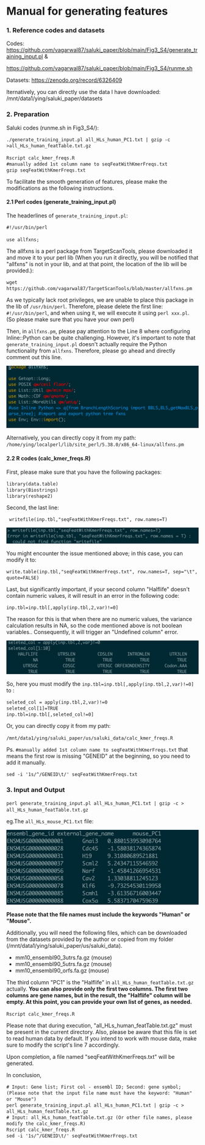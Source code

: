 # Manual for generating features

### 1. Reference codes and datasets

Codes: https://github.com/vagarwal87/saluki_paper/blob/main/Fig3_S4/generate_training_input.pl &

https://github.com/vagarwal87/saluki_paper/blob/main/Fig3_S4/runme.sh

Datasets: https://zenodo.org/record/6326409

lternatively, you can directly use the data I have downloaded: /mnt/data1/ying/saluki_paper/datasets

### 2. Preparation

Saluki codes (runme.sh in Fig3_S4/):

```
./generate_training_input.pl all_HLs_human_PC1.txt | gzip -c >all_HLs_human_featTable.txt.gz

Rscript calc_kmer_freqs.R
#manually added 1st column name to seqFeatWithKmerFreqs.txt
gzip seqFeatWithKmerFreqs.txt
```

To facilitate the smooth generation of features, please make the modifications as the following instructions.

#### 2.1 Perl codes (generate_training_input.pl)

The headerlines of `generate_training_input.pl`:

```
#!/usr/bin/perl

use allfxns;
```

The allfxns is a perl package from TargetScanTools, please downloaded it and move it to your perl lib (When you run it directly, you will be notified that "allfxns" is not in your lib, and at that point, the location of the lib will be provided.):

```
wget https://github.com/vagarwal87/TargetScanTools/blob/master/allfxns.pm
```

As we typically lack root privileges, we are unable to place this package in the lib of `/usr/bin/perl`. Therefore, please delete the first line: `#!/usr/bin/perl`, and when using it, we will execute it using `perl xxx.pl`. (So please make sure that you have your own perl)

Then, in `allfxns.pm`, please pay attention to the Line 8 where configuring Inline::Python can be quite challenging. However, it's important to note that `generate_training_input.pl` doesn't actually require the Python functionality from `allfxns`. Therefore, please go ahead and directly comment out this line.

![](https://github.com/Liying1996/Generate_features/blob/main/Figs/2_1.jpg)

Alternatively, you can directly copy it from my path: `/home/ying/localperl/lib/site_perl/5.38.0/x86_64-linux/allfxns.pm`

#### 2.2 R codes (calc_kmer_freqs.R)

First, please make sure that you have the following packages:

```
library(data.table)
library(Biostrings)
library(reshape2)
```

Second, the last line:

```
 writefile(inp.tbl,"seqFeatWithKmerFreqs.txt", row.names=T)
```

![](https://github.com/Liying1996/Generate_features/blob/main/Figs/2_2_1.jpg)

You might encounter the issue mentioned above; in this case, you can modify it to:

```
write.table(inp.tbl,"seqFeatWithKmerFreqs.txt", row.names=T, sep="\t", quote=FALSE)
```

Last, but significantly important, if your second column "Halflife" doesn't contain numeric values, it will result in an error in the following code:

```
inp.tbl=inp.tbl[,apply(inp.tbl,2,var)!=0]
```

The reason for this is that when there are no numeric values, the variance calculation results in NA, so the code mentioned above is not boolean variables.. Consequently, it will trigger an "Undefined column" error.

![](https://github.com/Liying1996/Generate_features/blob/main/Figs/2_2_2.jpg)

So, here you must modify the `inp.tbl=inp.tbl[,apply(inp.tbl,2,var)!=0]` to :

```
seleted_col = apply(inp.tbl,2,var)!=0
seleted_col[1]=TRUE
inp.tbl=inp.tbl[,seleted_col!=0]
```

Or, you can directly copy it from my path:  

`/mnt/data1/ying/saluki_paper/us/saluki_data/calc_kmer_freqs.R`



Ps. `#manually added 1st column name to seqFeatWithKmerFreqs.txt` that means the first row is missing "GENEID" at the beginning, so you need to add it manually.

```
sed -i '1s/^/GENEID\t/' seqFeatWithKmerFreqs.txt
```



### 3. Input and Output



`perl generate_training_input.pl all_HLs_human_PC1.txt | gzip -c > all_HLs_human_featTable.txt.gz`

eg.The  `all_HLs_mouse_PC1.txt` file:

![](https://github.com/Liying1996/Generate_features/blob/main/Figs/3.jpg)

**Please note that the file names must include the keywords "Human" or "Mouse".**

Additionally, you will need the following files, which can be downloaded from the datasets provided by the author or copied from my folder (/mnt/data1/ying/saluki_paper/us/saluki_data).
- mm10_ensembl90_3utrs.fa.gz (mouse)
- mm10_ensembl90_5utrs.fa.gz (mouse)
- mm10_ensembl90_orfs.fa.gz (mouse)

The third column "PC1" is the "Halflife" in `all_HLs_human_featTable.txt.gz` actually. **You can also provide only the first two columns. The first two columns are gene names, but in the result, the "Halflife" column will be empty. At this point, you can provide your own list of genes, as needed.**

`Rscript calc_kmer_freqs.R`

Please note that during execution, "all_HLs_human_featTable.txt.gz" must be present in the current directory. Also, please be aware that this file is set to read human data by default. If you intend to work with mouse data, make sure to modify the script's line 7 accordingly.

Upon completion, a file named "seqFeatWithKmerFreqs.txt" will be generated.


In conclusion, 
```
# Input: Gene list; First col - ensembl ID; Second: gene symbol; (Please note that the input file name must have the keyword: "Human" or "Mouse")
perl generate_training_input.pl all_HLs_human_PC1.txt | gzip -c > all_HLs_human_featTable.txt.gz 
# Input: all_HLs_human_featTable.txt.gz (Or other file names, please modify the calc_kmer_freqs.R) 
Rscript calc_kmer_freqs.R
sed -i '1s/^/GENEID\t/' seqFeatWithKmerFreqs.txt
```
